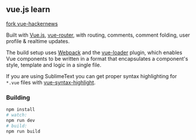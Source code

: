 ## vue.js learn

[fork vue-hackernews][1]

Built with [Vue.js][2], [vue-router][3], with routing, comments, comment folding, user profile & realtime updates.

The build setup uses [Webpack][4] and the [vue-loader][5] plugin, which enables Vue components to be written in a format that encapsulates a component's style, template and logic in a single file.

If you are using SublimeText you can get proper syntax highlighting for `*.vue` files with [vue-syntax-highlight][6].

### Building

``` bash
npm install
# watch:
npm run dev
# build:
npm run build
```

[1]: https://github.com/vuejs/vue-hackernews
[2]: http://vuejs.org
[3]: https://github.com/vuejs/vue-router
[4]: http://webpack.github.io/
[5]: https://github.com/vuejs/vue-loader
[6]: https://github.com/vuejs/vue-syntax-highlight